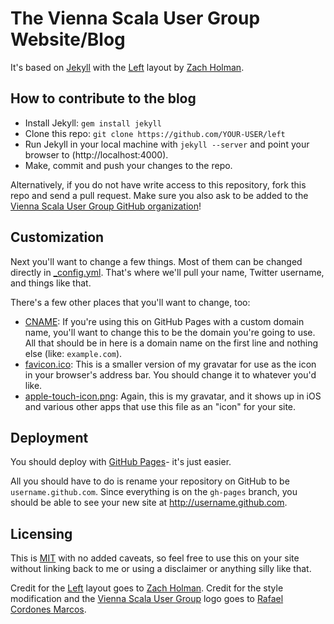 # The Vienna Scala User Group Website/Blog

It's based on [Jekyll](https://github.com/mojombo/jekyll) with the [Left](https://github.com/holman/left) layout by [Zach Holman](http://zachholman.com/).

## How to contribute to the blog

- Install Jekyll: `gem install jekyll`
- Clone this repo: `git clone https://github.com/YOUR-USER/left`
- Run Jekyll in your local machine with `jekyll --server` and point your browser to (http://localhost:4000).
- Make, commit and push your changes to the repo.

Alternatively, if you do not have write access to this repository, fork this repo and send a pull request. 
Make sure you also ask to be added to the [Vienna Scala User Group GitHub organization](https://github.com/scala-vienna)!

## Customization

Next you'll want to change a few things. Most of them can be changed directly in
[_config.yml](https://github.com/holman/left/blob/gh-pages/_config.yml). That's
where we'll pull your name, Twitter username, and things like that.

There's a few other places that you'll want to change, too:

- [CNAME](https://github.com/holman/left/blob/gh-pages/CNAME): If you're using
  this on GitHub Pages with a custom domain name, you'll want to change this
  to be the domain you're going to use. All that should be in here is a
  domain name on the first line and nothing else (like: `example.com`).
- [favicon.ico](https://github.com/holman/left/blob/gh-pages/favicon.ico): This
  is a smaller version of my gravatar for use as the icon in your browser's
  address bar. You should change it to whatever you'd like.
- [apple-touch-icon.png](https://github.com/holman/left/blob/gh-pages/apple-touch-icon.png):
  Again, this is my gravatar, and it shows up in iOS and various other apps
  that use this file as an "icon" for your site.

## Deployment

You should deploy with [GitHub Pages](http://pages.github.com)- it's just
easier.

All you should have to do is rename your repository on GitHub to be
`username.github.com`. Since everything is on the `gh-pages` branch, you
should be able to see your new site at <http://username.github.com>.

## Licensing

This is [MIT](https://github.com/holman/left/blob/gh-pages/LICENSE) with no
added caveats, so feel free to use this on your site without linking back to
me or using a disclaimer or anything silly like that.

Credit for the [Left](https://github.com/holman/left) layout goes to [Zach Holman](http://zachholman.com/).
Credit for the style modification and the [Vienna Scala User Group](http://scala-vienna.org) logo goes to [Rafael Cordones Marcos](http://github.com/rafacm).
